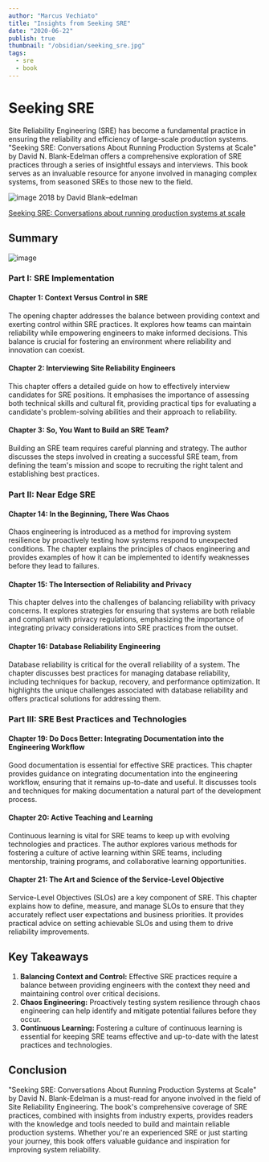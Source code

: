 ```yaml
---
author: "Marcus Vechiato"
title: "Insights from Seeking SRE"
date: "2020-06-22"
publish: true
thumbnail: "/obsidian/seeking_sre.jpg"
tags:
  - sre
  - book
--- 
```

# **Seeking SRE**

Site Reliability Engineering (SRE) has become a fundamental practice in ensuring the reliability and efficiency of large-scale production systems. "Seeking SRE: Conversations About Running Production Systems at Scale" by David N. Blank-Edelman offers a comprehensive exploration of SRE practices through a series of insightful essays and interviews. This book serves as an invaluable resource for anyone involved in managing complex systems, from seasoned SREs to those new to the field.

![image](/obsidian/seeking_sre.jpg)
2018 by David Blank–edelman

[Seeking SRE: Conversations about running production systems at scale](https://www.amazon.co.uk/dp/1491978864)

## **Summary**
![image](/obsidian/mindmap_seeking_sre.png)
### **Part I: SRE Implementation**

#### **Chapter 1: Context Versus Control in SRE**

The opening chapter addresses the balance between providing context and exerting control within SRE practices. It explores how teams can maintain reliability while empowering engineers to make informed decisions. This balance is crucial for fostering an environment where reliability and innovation can coexist.

#### **Chapter 2: Interviewing Site Reliability Engineers**

This chapter offers a detailed guide on how to effectively interview candidates for SRE positions. It emphasises the importance of assessing both technical skills and cultural fit, providing practical tips for evaluating a candidate's problem-solving abilities and their approach to reliability.

#### **Chapter 3: So, You Want to Build an SRE Team?**

Building an SRE team requires careful planning and strategy. The author discusses the steps involved in creating a successful SRE team, from defining the team's mission and scope to recruiting the right talent and establishing best practices.

### **Part II: Near Edge SRE**

#### **Chapter 14: In the Beginning, There Was Chaos**

Chaos engineering is introduced as a method for improving system resilience by proactively testing how systems respond to unexpected conditions. The chapter explains the principles of chaos engineering and provides examples of how it can be implemented to identify weaknesses before they lead to failures.

#### **Chapter 15: The Intersection of Reliability and Privacy**

This chapter delves into the challenges of balancing reliability with privacy concerns. It explores strategies for ensuring that systems are both reliable and compliant with privacy regulations, emphasizing the importance of integrating privacy considerations into SRE practices from the outset.

#### **Chapter 16: Database Reliability Engineering**

Database reliability is critical for the overall reliability of a system. The chapter discusses best practices for managing database reliability, including techniques for backup, recovery, and performance optimization. It highlights the unique challenges associated with database reliability and offers practical solutions for addressing them.

### **Part III: SRE Best Practices and Technologies**

#### **Chapter 19: Do Docs Better: Integrating Documentation into the Engineering Workflow**

Good documentation is essential for effective SRE practices. This chapter provides guidance on integrating documentation into the engineering workflow, ensuring that it remains up-to-date and useful. It discusses tools and techniques for making documentation a natural part of the development process.

#### **Chapter 20: Active Teaching and Learning**

Continuous learning is vital for SRE teams to keep up with evolving technologies and practices. The author explores various methods for fostering a culture of active learning within SRE teams, including mentorship, training programs, and collaborative learning opportunities.

#### **Chapter 21: The Art and Science of the Service-Level Objective**

Service-Level Objectives (SLOs) are a key component of SRE. This chapter explains how to define, measure, and manage SLOs to ensure that they accurately reflect user expectations and business priorities. It provides practical advice on setting achievable SLOs and using them to drive reliability improvements.

## **Key Takeaways**

1. **Balancing Context and Control:** Effective SRE practices require a balance between providing engineers with the context they need and maintaining control over critical decisions.
2. **Chaos Engineering:** Proactively testing system resilience through chaos engineering can help identify and mitigate potential failures before they occur.
3. **Continuous Learning:** Fostering a culture of continuous learning is essential for keeping SRE teams effective and up-to-date with the latest practices and technologies.

## **Conclusion**

"Seeking SRE: Conversations About Running Production Systems at Scale" by David N. Blank-Edelman is a must-read for anyone involved in the field of Site Reliability Engineering. The book's comprehensive coverage of SRE practices, combined with insights from industry experts, provides readers with the knowledge and tools needed to build and maintain reliable production systems. Whether you're an experienced SRE or just starting your journey, this book offers valuable guidance and inspiration for improving system reliability.


